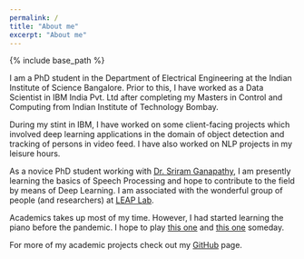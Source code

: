 ```yaml
---
permalink: /
title: "About me"
excerpt: "About me"
---
```

{% include base_path %}

I am a PhD student in the Department of Electrical Engineering at the Indian Institute of Science Bangalore. Prior to this, I have worked as a Data Scientist in IBM India Pvt. Ltd after completing my Masters in Control and Computing from Indian Institute of Technology Bombay.

During my stint in IBM, I have worked on some client-facing projects which involved deep learning applications in the domain of object detection and tracking of persons in video feed. I have also worked on NLP projects in my leisure hours.

As a novice PhD student working with [Dr. Sriram Ganapathy](http://www.leap.ee.iisc.ac.in/sriram/), I am presently learning the basics of Speech Processing and hope to contribute to the field by means of Deep Learning. I am associated with the wonderful group of people (and researchers) at [LEAP Lab](http://www.leap.ee.iisc.ac.in).

Academics takes up most of my time. However, I had started learning the piano before the pandemic. I hope to play [this one](https://www.youtube.com/watch?v=7maJOI3QMu0) and [this one](https://www.youtube.com/watch?v=imGaOIm5HOk) someday.

For more of my academic projects check out my [GitHub](https://github.com/Soumya-Dutta/) page.

<script type="text/javascript" id="clstr_globe" src="//clustrmaps.com/globe.js?d=EoA9ODmW2B7LiYuOG60bJC-FXXnWRWYL8IxVXWAC86k"></script>
